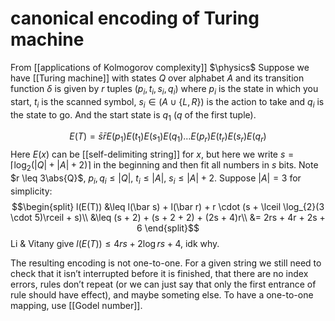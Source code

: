 # canonical encoding of Turing machine
From [[applications of Kolmogorov complexity]]
$\physics$
Suppose we have [[Turing machine]] with states $Q$ over alphabet $A$ and its transition function $\delta$ is given by $r$ tuples $(p_{i}, t_{i}, s_{i}, q_{i})$ where $p_{i}$ is the state in which you start, $t_{i}$ is the scanned symbol, $s_{i} \in (A \cup \{ L, R\})$ is the action to take and $q_{i}$ is the state to go. And the start state is $q_{1}$ ($q$ of the first tuple).

$$E(T) = \bar s \bar r E(p_{1})E(t_{1})E(s_{1})E(q_{1})\dots E(p_{r})E(t_{r})E(s_{r})E(q_{r})$$
Here $E(x)$ can be [[self-delimiting string]] for $x$, but here we write $s = \lceil \log_{2} (|Q| + |A| + 2) \rceil$ in the beginning and then fit all numbers in $s$ bits. Note $r \leq 3\abs{Q}$, $p_{i}, q_{i} \leq |Q|$, $t_{i} \leq |A|$, $s_{i} \leq |A| + 2$.
Suppose $|A| = 3$ for simplicity:
$$\begin{split}
l(E(T)) &\leq l(\bar s) + l(\bar r) + r \cdot (s + \lceil \log_{2}(3 \cdot 5)\rceil + s)\\
&\leq (s + 2) + (s + 2 + 2) + (2s + 4)r\\
&= 2rs + 4r + 2s + 6
\end{split}$$
Li & Vitany give $l(E(T)) \leq 4rs + 2 \log rs + 4$, idk why.

The resulting encoding is not one-to-one. For a given string we still need to check that it isn’t interrupted before it is finished, that there are no index errors, rules don’t repeat (or we can just say that only the first entrance of rule should have effect), and maybe someting else. To have a one-to-one mapping, use [[Godel number]].